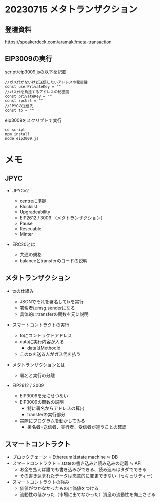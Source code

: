 # 20230715 メタトランザクション

## 登壇資料
https://speakerdeck.com/aramaki/meta-transaction

## EIP3009の実行

script/eip3009.jsの以下を記載
```
//ガス代がないけど送信したいアドレスの秘密鍵
const userPrivateKey = ""
//ガス代を負担するアドレスの秘密鍵
const privateKey = ""
const rpcUrl = ""
//JPYCの送信先
const to = ""
```

eip3009をスクリプトで実行
```
cd script
npm install
node eip3009.js
```


# メモ

## JPYC
- JPYCv2
  - centreに準拠
  - Blocklist
  - Upgradeability
  - EIP2612 / 3009 （メタトランザクション）
  - Pause
  - Rescuable
  - Minter

- ERC20とは
  - 共通の規格
  - balanceとtransferのコードの説明

## メタトランザクション
- txの仕組み
  - JSONでそれを署名してtxを実行
  - 署名者はmsg.senderになる
  - 具体的にtransferの関数を元に説明

- スマートコントラクトの実行
  - toにコントラクトアドレス
  - dataに実行内容が入る
    - dataはMethodId
  - このtxを送る人がガス代を払う

- メタトランザクションとは
  - 署名と実行の分離

- EIP2612 / 3009
  - EIP3009を元にせつめい
  - EIP3009の関数の説明
    - 特に署名からアドレスの算出
    - transferの実行部分
  - 実際にプログラムを動かしてみる
    - 署名者=送信者、実行者、受信者が違うことの確認

## スマートコントラクト
- ブロックチェーン = Ethereumはstate machine ≒ DB
- スマートコントラクト = stateの書き込みと読み込みの定義 ≒ API
  - お金を払えば誰でも書き込みができる、読み込みはタダでできる
  - その書き込まれたデータは恣意的に変更できない（セキュリティー）
- スマートコントラクトの強み
  - 価値がつかなかったものに価値をつける
  -  流動性の低かった（市場に出てなかった）資産の流動性を向上させる
